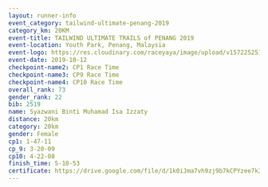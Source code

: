 ```yaml
---
layout: runner-info 
event_category: tailwind-ultimate-penang-2019 
category_km: 20KM 
event-title: TAILWIND ULTIMATE TRAILS of PENANG 2019 
event-location: Youth Park, Penang, Malaysia 
event-logo: https://res.cloudinary.com/raceyaya/image/upload/v1572252513/logo/utop-2019_h9tzys.jpg 
event-date: 2019-10-12 
checkpoint-name2: CP1 Race Time 
checkpoint-name3: CP9 Race Time 
checkpoint-name4: CP10 Race Time 
overall_rank: 73
gender_rank: 22
bib: 2519
name: Syazwani Binti Muhamad Isa Izzaty
distance: 20km
category: 20km
gender: Female
cp1: 1-47-11
cp_9: 3-20-09
cp10: 4-22-08
finish_time: 5-10-53
certificate: https://drive.google.com/file/d/1k0iJma7vh9zj9b7kCPYzee7k3mnobLhh/view?usp=sharing
---
```

